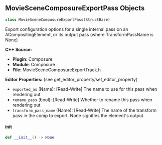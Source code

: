 ## MovieSceneComposureExportPass Objects

```python
class MovieSceneComposureExportPass(StructBase)
```

Export configuration options for a single internal pass on an ACompositingElement, or its output pass (where TransformPassName is None)

**C++ Source:**

- **Plugin**: Composure
- **Module**: Composure
- **File**: MovieSceneComposureExportTrack.h

**Editor Properties:** (see get_editor_property/set_editor_property)

- ``exported_as`` (Name):  [Read-Write] The name to use for this pass when rendering out
- ``rename_pass`` (bool):  [Read-Write] Whether to rename this pass when rendering out
- ``transform_pass_name`` (Name):  [Read-Write] The name of the transform pass in the comp to export. None signifies the element's output.

<a id="unreal.MovieSceneComposureExportPass.__init__"></a>

#### __init__

```python
def __init__() -> None
```

<a id="unreal.GenerateStaticMeshLODProcess_PreprocessSettings"></a>